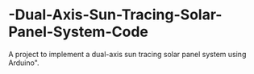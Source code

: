 # -Dual-Axis-Sun-Tracing-Solar-Panel-System-Code
A project to implement a dual-axis sun tracing solar panel system using Arduino".
